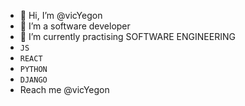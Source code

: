 - 👋 Hi, I’m @vicYegon
- 👀 I’m a software developer
- 🌱 I’m currently practising SOFTWARE ENGINEERING 
- `JS`
- `REACT`
- `PYTHON`
- `DJANGO`
- Reach me @vicYegon 

<!---
vicYegon/vicYegon is a ✨ special ✨ repository because its `README.md` (this file) appears on your GitHub profile.
You can click the Preview link to take a look at your changes.
--->
